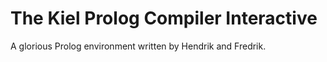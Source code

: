 # The Kiel Prolog Compiler Interactive
A glorious Prolog environment written by Hendrik and Fredrik.
